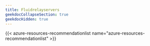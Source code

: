 ```yaml
---
title: Fluidrelayservers
geekdocCollapseSection: true
geekdocHidden: true
---
```


{{< azure-resources-recommendationlist name="azure-resources-recommendationlist" >}}
